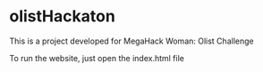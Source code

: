 # olistHackaton

This is a project developed for MegaHack Woman: Olist Challenge

To run the website, just open the index.html file

